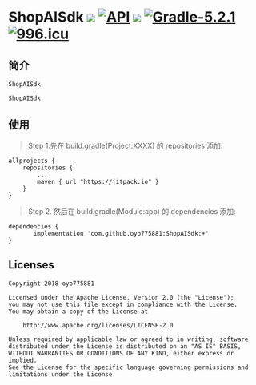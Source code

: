 # ShopAISdk [![](https://img.shields.io/badge/platform-android-brightgreen.svg)](https://developer.android.com/index.html)  [![API](https://img.shields.io/badge/API-16%2B-blue.svg?style=flat)](https://android-arsenal.com/api?level=14)  [![](https://jitpack.io/v/oyo775881/MiuiDialog.svg)](https://jitpack.io/#oyo775881/MiuiDialog) [![Gradle-5.2.1](https://img.shields.io/badge/Gradle-5.2.1-brightgreen.svg)](https://img.shields.io/badge/Gradle-5.2.1-brightgreen.svg) [![996.icu](https://img.shields.io/badge/link-996.icu-red.svg)](https://996.icu)

## 简介

    ShopAISdk
    
    ShopAISdk

## 使用

> Step 1.先在 build.gradle(Project:XXXX) 的 repositories 添加:

	allprojects {
		repositories {
			...
			maven { url "https://jitpack.io" }
		}
	}
	
> Step 2. 然后在 build.gradle(Module:app) 的 dependencies 添加:

	dependencies {
	       implementation 'com.github.oyo775881:ShopAISdk:+'
	}

## Licenses

    Copyright 2018 oyo775881
    
    Licensed under the Apache License, Version 2.0 (the "License");
    you may not use this file except in compliance with the License.
    You may obtain a copy of the License at
    
        http://www.apache.org/licenses/LICENSE-2.0
    
    Unless required by applicable law or agreed to in writing, software
    distributed under the License is distributed on an "AS IS" BASIS,
    WITHOUT WARRANTIES OR CONDITIONS OF ANY KIND, either express or implied.
    See the License for the specific language governing permissions and
    limitations under the License.

